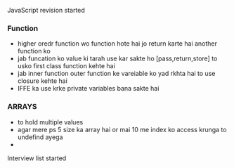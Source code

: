 
JavaScript  revision started
### Function ###
 - higher oredr function wo function hote hai jo return karte hai another function ko 
 - jab funcation ko value ki tarah use kar sakte ho [pass,return,store] to usko first class function kehte hai 
 - jab inner function outer function ke vareiable ko yad rkhta hai to use closure kehte hai 
 - IFFE ka use krke private variables bana sakte hai 

 ### ARRAYS ###
  - to hold multiple values
  - agar mere ps 5 size ka array hai or mai 10 me index ko access krunga to undefind ayega 
  - 

Interview list started